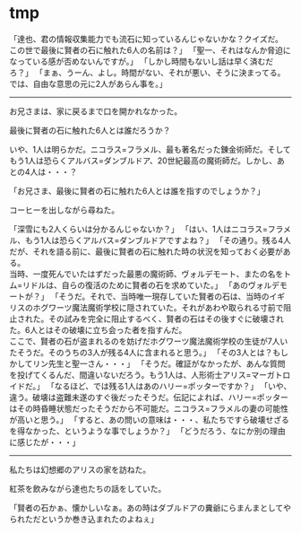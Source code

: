 # tmp

「達也、君の情報収集能力でも流石に知っているんじゃないかな？クイズだ。  
この世で最後に賢者の石に触れた6人の名前は？」
「聖一、それはなんか脅迫になっている感が否めないんですが。」
「しかし時間もないし話は早く済むだろ？」
「まぁ、うーん、よし。時間がない、それが悪い、そうに決まってる。では、自由な意思の元に2人があらん事を。」

---

お兄さまは、家に戻るまで口を開かれなかった。

最後に賢者の石に触れた6人とは誰だろうか？

いや、1人は明らかだ。ニコラス=フラメル、最も著名だった錬金術師だ。そしてもう1人は恐らくアルバス=ダンブルドア、20世紀最高の魔術師だ。しかし、あとの4人は・・・？

「お兄さま、最後に賢者の石に触れた6人とは誰を指すのでしょうか？」

コーヒーを出しながら尋ねた。

「深雪にも2人くらいは分かるんじゃないか？」
「はい、1人はニコラス=フラメル、もう1人は恐らくアルバス=ダンブルドアですよね？」
「その通り。残る4人だが、それを語る前に、最後に賢者の石に触れた時の状況を知っておく必要がある。  
当時、一度死んでいたはずだった最悪の魔術師、ヴォルデモート、またの名をトム=リドルは、自らの復活のために賢者の石を求めていた。」
「あのヴォルデモートが？」
「そうだ。それで、当時唯一現存していた賢者の石は、当時のイギリスのホグワーツ魔法魔術学校に隠されていた。それがあわや取られる寸前で阻止された。その試みを完全に阻止するべく、賢者の石はその後すぐに破壊された。6人とはその破壊に立ち会った者を指すんだ。  
ここで、賢者の石が盗まれるのを妨げだホグワーツ魔法魔術学校の生徒が7人いたそうだ。そのうちの3人が残る4人に含まれると思う。」
「その3人とは？もしかしてリン先生と聖一さん・・・」
「そうだ。確証がなかったが、あんな質問を投げてくるんだ、間違いないだろう。もう1人は、人形術士アリス=マーガトロイドだ。」
「なるほど、では残る1人はあのハリー=ポッターですか？」
「いや、違う。破壊は盗難未遂のすぐ後だったそうだ。伝記によれば、ハリー=ポッターはその時昏睡状態だったそうだから不可能だ。ニコラス=フラメルの妻の可能性が高いと思う。」
「すると、あの問いの意味は・・・、私たちですら破壊せざるを得なかった、というような事でしょうか？」
「どうだろう、なにか別の理由に感じたが・・・」

---

私たちは幻想郷のアリスの家を訪ねた。

紅茶を飲みながら達也たちの話をしていた。

「賢者の石かぁ、懐かしいなぁ。あの時はダブルドアの糞爺にらまんまとしてやられただというか巻き込まれたのよねぇ」
